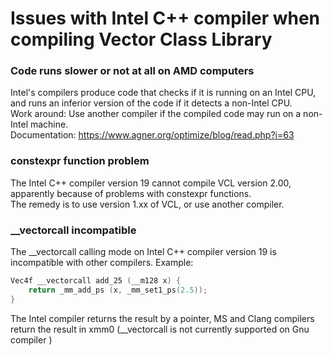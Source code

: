 # Issues with Intel C++ compiler when compiling Vector Class Library

### Code runs slower or not at all on AMD computers  
Intel's compilers produce code that checks if it is running on an Intel CPU, and runs an inferior version of 
the code if it detects a non-Intel CPU.  
Work around: Use another compiler if the compiled code may run on a non-Intel machine.  
Documentation: <https://www.agner.org/optimize/blog/read.php?i=63>

### constexpr function problem

The Intel C++ compiler version 19 cannot compile VCL version 2.00, apparently because of 
problems with constexpr functions.  
The remedy is to use version 1.xx of VCL, or use another compiler.

### __vectorcall incompatible

The __vectorcall calling mode on Intel C++ compiler version 19 is incompatible with other compilers.
Example:
```cpp
Vec4f __vectorcall add_25 (__m128 x) {
    return _mm_add_ps (x, _mm_set1_ps(2.5));
}
```
The Intel compiler returns the result by a pointer, MS and Clang compilers return the result in xmm0
(__vectorcall is not currently supported on Gnu compiler )

